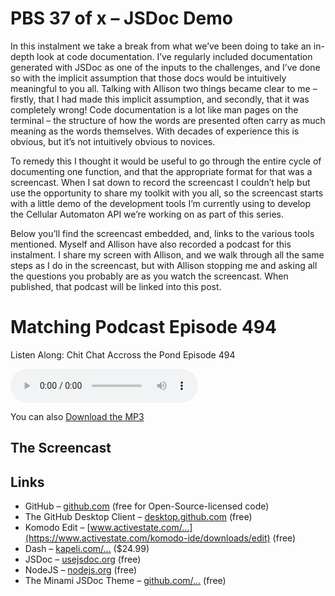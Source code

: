 # PBS 37 of x – JSDoc Demo

In this instalment we take a break from what we’ve been doing to take an in-depth look at code documentation. I’ve regularly included documentation generated with JSDoc as one of the inputs to the challenges, and I’ve done so with the implicit assumption that those docs would be intuitively meaningful to you all. Talking with Allison two things became clear to me – firstly, that I had made this implicit assumption, and secondly, that it was completely wrong! Code documentation is a lot like man pages on the terminal – the structure of how the words are presented often carry as much meaning as the words themselves. With decades of experience this is obvious, but it’s not intuitively obvious to novices.

To remedy this I thought it would be useful to go through the entire cycle of documenting one function, and that the appropriate format for that was a screencast. When I sat down to record the screencast I couldn’t help but use the opportunity to share my toolkit with you all, so the screencast starts with a little demo of the development tools I’m currently using to develop the Cellular Automaton API we’re working on as part of this series.

Below you’ll find the screencast embedded, and, links to the various tools mentioned. Myself and Allison have also recorded a podcast for this instalment. I share my screen with Allison, and we walk through all the same steps as I do in the screencast, but with Allison stopping me and asking all the questions you probably are as you watch the screencast. When published, that podcast will be linked into this post.

# Matching Podcast Episode 494

Listen Along: Chit Chat Accross the Pond Episode 494

<audio controls src="https://media.blubrry.com/nosillacast/traffic.libsyn.com/nosillacast/CCATP_2017_07_07.mp3">Your browser does not support HTML 5 audio 🙁</audio>

You can also <a href="https://media.blubrry.com/nosillacast/traffic.libsyn.com/nosillacast/CCATP_2017_07_07.mp3?autoplay=0&loop=0&controls=1" >Download the MP3</a>

## The Screencast

## Links

*   GitHub – [github.com](https://github.com/) (free for Open-Source-licensed code)
*   The GitHub Desktop Client – [desktop.github.com](https://desktop.github.com/) (free)
*   Komodo Edit – [www.activestate.com/…](https://www.activestate.com/komodo-ide/downloads/edit) (free)
*   Dash – [kapeli.com/…](https://kapeli.com/dash) ($24.99)
*   JSDoc – [usejsdoc.org](http://usejsdoc.org/) (free)
*   NodeJS – [nodejs.org](https://nodejs.org/) (free)
*   The Minami JSDoc Theme – [github.com/…](https://github.com/Nijikokun/minami) (free)